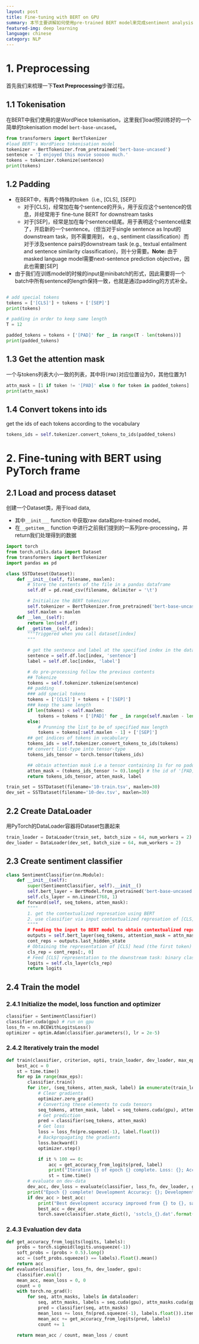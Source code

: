```yaml
---
layout: post
title: Fine-tuning with BERT on GPU
summary: 本节主要讲解如何使用pre-trained BERT model来完成sentiment analysis task。（使用PyTorch框架）
featured-img: deep learning
language: chinese
category: NLP
---
```


# 1. Preprocessing
首先我们来梳理一下**Text Preprocessing**步骤过程。
## 1.1 Tokenisation
在BERT中我们使用的是WordPiece tokenisation，这里我们load预训练好的一个简单的tokenisation model `bert-base-uncased`。
```python
from transformers import BertTokenizer
#load BERT's WordPiece tokenisation model
tokenizer = BertTokenizer.from_pretrained('bert-base-uncased')
sentence = 'I enjoyed this movie sooooo much.'
tokens = tokenizer.tokenize(sentence)
print(tokens)
```

## 1.2 Padding
- 在BERT中，有两个特殊的token（i.e., [CLS], [SEP]）
    - 对于[CLS]，经常加在每个sentence的开头，用于反应这个sentence的信息，并经常用于 fine-tune BERT for downstream tasks
    - 对于[SEP]，经常是加在每个sentence结尾。用于表明这个sentence结束了，开启新的一个sentence。（但当对于single sentence as Input的downstream task，则不需要用到， e.g., sentiment classification）而对于涉及sentence pairs的downstream task (e.g., textual entailment and sentence similarity classification)，则十分需要。**Note:** 由于masked language model需要next-sentence prediction objective，因此也需要[SEP]
- 由于我们在训练model的时候的input是minibatch的形式，因此需要将一个batch中所有sentence的length保持一致，也就是通过padding的方式补全。

```python

# add special tokens
tokens = ['[CLS]'] + tokens + ['[SEP]']
print(tokens)

# padding in order to keep same length
T = 12

padded_tokens = tokens + ['[PAD]' for _ in range(T - len(tokens))]
print(padded_tokens)

```
## 1.3 Get the attention mask
一个与tokens列表大小一致的列表，其中将`[PAD]`对应位置设为0，其他位置为1
```python
attn_mask = [1 if token != '[PAD]' else 0 for token in padded_tokens]
print(attn_mask)
```

## 1.4 Convert tokens into ids
get the ids of each tokens according to the vocabulary
```python
tokens_ids = self.tokenizer.convert_tokens_to_ids(padded_tokens)
```

# 2. Fine-tuning with BERT using PyTorch frame
## 2.1 Load and process dataset
创建一个Dataset类，用于load data, 
- 其中`__init___` function 中获取raw data和pre-trained model。
- 在`__getitem__` function 中进行之前我们提到的一系列pre-processing，并return我们处理得到的数据
```python
import torch
from torch.utils.data import Dataset
from transformers import BertTokenizer
import pandas as pd

class SSTDateset(Dataset):
    def __init__(self, filename, maxlen):
        # Store the contents of the file in a pandas dataframe
        self.df = pd.read_csv(filename, delimiter = '\t')

        # Initialize the BERT tokenizer
        self.tokenizer = BertTokenizer.from_pretrained('bert-base-uncased')
        self.maxlen = maxlen
    def __len__(self):
        return len(self.df)
    def __getitem__(self, index):
        """Triggered when you call dataset[index]
        """

        # get the sentence and label at the specified index in the data frame
        sentence = self.df.loc[index, 'sentence']
        label = self.df.loc[index, 'label']

        # do pre-processing follow the previous contents
        ## Tokenize
        tokens = self.tokenizer.tokenize(sentence)
        ## padding 
        ### add special tokens
        tokens = ['[CLS]'] + tokens + ['[SEP]']
        ### keep the same length
        if len(tokens) < self.maxlen:
            tokens = tokens + ['[PAD]' for _ in range(self.maxlen - len(toekn))]
        else:
            # Prunning the list to be of specified max length
            tokens = tokens[:self.maxlen - 1] + ['[SEP]']
        ## get indices of tokens in vocabulary
        tokens_ids = self.tokenizer.convert_tokens_to_ids(tokens)
        ## convert list-type into tensor-type
        tokens_ids_tensor = torch.tensor(tokens_ids)

        ## obtain attention mask i.e a tensor containing 1s for no padded tokens and 0s for padded ones
        atten_mask = (tokens_ids_tensor != 0).long() # the id of '[PAD]' in vocab is 0
        return tokens_ids_tensor, atten_mask, label

train_set = SSTDataset(filename='10-train.tsv', maxlen=30)
dev_set = SSTDataset(filename='10-dev.tsv', maxlen=30)

```
## 2.2 Create DataLoader
用PyTorch的DataLoader容器将Dataset包裹起来
```python
train_loader = DataLoader(train_set, batch_size = 64, num_workers = 2)
dev_loader = DataLoader(dev_set, batch_size = 64, num_workers = 2)
```

## 2.3 Create sentiment classifier
```python
class SentimentClassifier(nn.Module):
    def __init__(self):
        super(SentimentClassifier, self).__init__()
        self.bert_layer = BertModel.from_pretrained('bert-base-uncased')
        self.cls_layer = nn.Linear(768, 1)
    def forward(self, seq_tokens, atten_mask):
        """"
        1. get the contextualized represation using BERT
        2. use classifier via input contextualized represation of [CLS]
        """"
        # Feeding the input to BERT model to obtain contextualized representations
        outputs = self.bert_layer(seq_tokens, attention_mask = attn_masks)
        cont_reps = outputs.last_hidden_state
        # Obtaining the representation of [CLS] head (the first token)
        cls_rep = cont_reps[:, 0]
        # Feed [CLS] representation to the downstream task: binary classifier
        logits = self.cls_layer(cls_rep)
        return logits
```
## 2.4 Train the model
### 2.4.1 Initialize the model, loss function and optimizer
```python
classifier = SentimentClassifier()
classifier.cuda(gpu) # run on gpu
loss_fn = nn.BCEWithLogitsLoss()
optimizer = optim.Adam(classifier.parameters(), lr = 2e-5)
```
### 2.4.2 Iteratively train the model
```python
def train(classifier, criterion, opti, train_loader, dev_loader, max_eps, gpu):
    best_acc = 0
    st = time.time()
    for ep in range(max_eps):
        classifier.train()
        for iter, (seq_tokens, atten_mask, label) in enumerate(train_loader):
            # Clear gradients
            optimizer.zero_grad()
            # Converting these elements to cuda tensors
            seq_tokens, atten_mask, label = seq_tokens.cuda(gpu), atten_mask.cuda(gpu), label.cuda(gpu)
            # Get prediction
            pred = classifier(seq_tokens, atten_mask)
            # Get loss
            loss = loss_fn(pre.squeeze(-1), label.float())
            # Backpropagating the gradients
            loss.backward()
            optimizer.step()

            if it % 100 == 0:
                acc = get_accuracy_from_logits(pred, label)
                print("Iteration {} of epoch {} complete. Loss: {}; Accuracy: {}; Time taken (s): {}".format(iter, ep, loss.item(), acc, (time.time()-st)))
                st = time.time()
        # evaluate on dev-data
        dev_acc, dev_loss = evaluate(classifier, loss_fn, dev_loader, gpu)
        print("Epoch {} complete! Development Accuracy: {}; Development Loss: {}".format(ep, dev_acc, dev_loss))
        if dev_acc > best_acc:
            print("Best development accuracy improved from {} to {}, saving model...".format(best_acc, dev_acc))
            best_acc = dev_acc
            torch.save(classifier.state_dict(), 'sstcls_{}.dat'.format(ep))
```
### 2.4.3 Evaluation dev data
```python
def get_accuracy_from_logits(logits, labels):
    probs = torch.sigmoid(logits.unsqueeze(-1))
    soft_probs = (probs > 0.5).long()
    acc = (soft_probs.squeeze() == labels).float().mean()
    return acc
def evaluate(classifier, loss_fn, dev_loader, gpu):
    classifier.eval()
    mean_acc, mean_loss = 0, 0
    count = 0
    with torch.no_grad():
        for seq, attn_masks, labels in dataloader:
            seq, attn_masks, labels = seq.cuda(gpu), attn_masks.cuda(gpu), labels.cuda(gpu)
            pred = classifier(seq, attn_masks)
            mean_loss += loss_fn(pred.squeeze(-1), labels.float()).item()
            mean_acc += get_accuracy_from_logits(pred, labels)
            count += 1

    return mean_acc / count, mean_loss / count
```